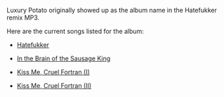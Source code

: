 Luxury Potato originally showed up as the album name in the Hatefukker remix MP3. 

Here are the current songs listed for the album:

* [Hatefukker](/hatefukker)

* [In the Brain of the Sausage King](/in-the-brain-of-the-sausage-king)

* [Kiss Me, Cruel Fortran (I)](/kiss-me-cruel-fortran-(i))

* [Kiss Me, Cruel Fortran (II)](/kiss-me-cruel-fortran-(ii)) 